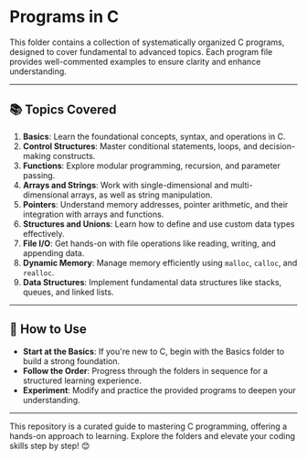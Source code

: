 # Programs in C

This folder contains a collection of systematically organized C programs, designed to cover fundamental to advanced topics. Each program file provides well-commented examples to ensure clarity and enhance understanding.

---

## 📚 **Topics Covered**
1. **Basics**: Learn the foundational concepts, syntax, and operations in C.
2. **Control Structures**: Master conditional statements, loops, and decision-making constructs.
3. **Functions**: Explore modular programming, recursion, and parameter passing.
4. **Arrays and Strings**: Work with single-dimensional and multi-dimensional arrays, as well as string manipulation.
5. **Pointers**: Understand memory addresses, pointer arithmetic, and their integration with arrays and functions.
6. **Structures and Unions**: Learn how to define and use custom data types effectively.
7. **File I/O**: Get hands-on with file operations like reading, writing, and appending data.
8. **Dynamic Memory**: Manage memory efficiently using `malloc`, `calloc`, and `realloc`.
9. **Data Structures**: Implement fundamental data structures like stacks, queues, and linked lists.

---

## 🌟 **How to Use**
- **Start at the Basics**: If you're new to C, begin with the Basics folder to build a strong foundation.
- **Follow the Order**: Progress through the folders in sequence for a structured learning experience.
- **Experiment**: Modify and practice the provided programs to deepen your understanding.

---

This repository is a curated guide to mastering C programming, offering a hands-on approach to learning. Explore the folders and elevate your coding skills step by step! 😊
